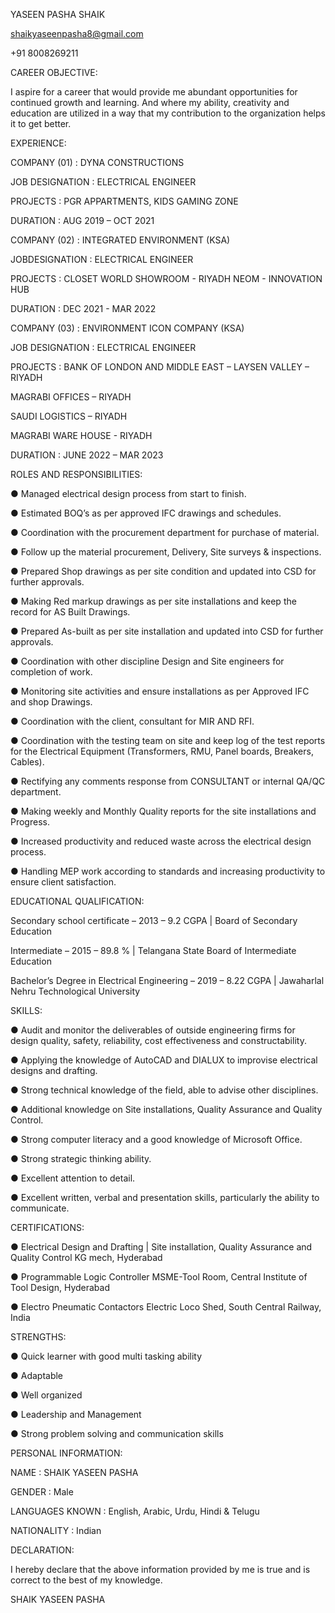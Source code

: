 
YASEEN  PASHA SHAIK

shaikyaseenpasha8@gmail.com

+91 8008269211

CAREER OBJECTIVE:

I aspire for a career that would provide me abundant opportunities for continued growth and learning. And where my ability, creativity and education are utilized in a way that my contribution to the organization helps it to get better.

EXPERIENCE:

COMPANY (01)	 : DYNA CONSTRUCTIONS

JOB DESIGNATION	 : ELECTRICAL ENGINEER

PROJECTS                      : PGR APPARTMENTS, KIDS GAMING ZONE
     
DURATION	: AUG 2019 – OCT 2021

COMPANY (02)	: INTEGRATED ENVIRONMENT (KSA)

JOBDESIGNATION	: ELECTRICAL ENGINEER

PROJECTS                    	: CLOSET WORLD SHOWROOM - RIYADH
	  NEOM - INNOVATION HUB
   
DURATION	: DEC 2021 - MAR 2022

COMPANY (03)	: ENVIRONMENT ICON COMPANY (KSA)

JOB DESIGNATION	: ELECTRICAL ENGINEER

PROJECTS                      : BANK OF LONDON AND MIDDLE EAST – LAYSEN VALLEY – RIYADH

MAGRABI OFFICES – RIYADH
    
SAUDI LOGISTICS – RIYADH
     
MAGRABI WARE HOUSE - RIYADH	
    
DURATION	: JUNE 2022 – MAR 2023



ROLES AND RESPONSIBILITIES:

●	Managed electrical design process from start to finish.

●	Estimated BOQ’s as per approved IFC drawings and schedules.

●	Coordination with the procurement department for purchase of material.

●	Follow up the material procurement, Delivery, Site surveys & inspections.

●	Prepared Shop drawings as per site condition and updated into CSD for further approvals.

●	Making Red markup drawings as per site installations and keep the record for AS Built Drawings.

●	Prepared As-built as per site installation and updated into CSD for further approvals.

●	Coordination with other discipline Design and Site engineers for completion of work.

●		Monitoring site activities and ensure installations as per Approved IFC and shop Drawings.

●	Coordination with the client, consultant for MIR AND RFI.

●	Coordination with the testing team on site and keep log of the test reports for the Electrical Equipment (Transformers, RMU, Panel boards, Breakers, Cables).

●	Rectifying any comments response from CONSULTANT or internal QA/QC department.

●	Making weekly and Monthly Quality reports for the site installations and Progress.

●	Increased productivity and reduced waste across the electrical design process.

●	Handling MEP work according to standards and increasing productivity to ensure client satisfaction.


EDUCATIONAL QUALIFICATION:

Secondary school certificate – 2013 – 9.2 CGPA			       |    Board of Secondary Education	

Intermediate – 2015 – 89.8 %	                                                            |    Telangana State Board of 				                      Intermediate Education                      

Bachelor’s Degree in Electrical Engineering – 2019 – 8.22 CGPA      |    Jawaharlal Nehru Technological University 
 

SKILLS:

●	Audit and monitor the deliverables of outside engineering firms for design quality, safety, reliability, cost effectiveness and constructability. 

●	Applying the knowledge of AutoCAD and DIALUX to improvise electrical designs and drafting.

●	Strong technical knowledge of the field, able to advise other disciplines.

●	Additional knowledge on Site installations, Quality Assurance and Quality Control.

●	Strong computer literacy and a good knowledge of Microsoft Office.

●	Strong strategic thinking ability.

●	Excellent attention to detail.

●	Excellent written, verbal and presentation skills, particularly the ability to communicate.


CERTIFICATIONS:

●	Electrical Design and Drafting | Site installation, Quality Assurance and Quality Control KG mech, Hyderabad

●	Programmable Logic Controller
MSME-Tool Room, Central Institute of Tool Design, Hyderabad

●	Electro Pneumatic Contactors
Electric Loco Shed, South Central Railway, India




STRENGTHS:


●	Quick learner with good multi tasking ability

●	Adaptable

●	Well organized

●	Leadership and Management

●	Strong problem solving and communication skills


PERSONAL INFORMATION:


NAME	:    SHAIK YASEEN PASHA

GENDER	:	Male

LANGUAGES KNOWN	:	English, Arabic, Urdu, Hindi & Telugu
 
NATIONALITY	:	Indian


DECLARATION:

I hereby declare that the above information provided by me is true and is correct to the best of my knowledge.

SHAIK YASEEN PASHA

<!---
YASEEN-01/YASEEN-01 is a ✨ special ✨ repository because its `README.md` (this file) appears on your GitHub profile.
You can click the Preview link to take a look at your changes.
--->
